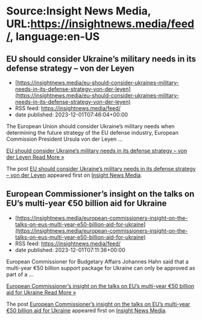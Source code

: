 # Source:Insight News Media, URL:https://insightnews.media/feed/, language:en-US

## EU should consider Ukraine’s military needs in its defense strategy – von der Leyen
 - [https://insightnews.media/eu-should-consider-ukraines-military-needs-in-its-defense-strategy-von-der-leyen](https://insightnews.media/eu-should-consider-ukraines-military-needs-in-its-defense-strategy-von-der-leyen)
 - RSS feed: https://insightnews.media/feed/
 - date published: 2023-12-01T07:46:04+00:00

<p>The European Union should consider Ukraine&#8217;s military needs when determining the future strategy of the EU defense industry, European Commission President Ursula von der Leyen &#8230;</p>
<p class="read-more"> <a class="ast-button" href="https://insightnews.media/eu-should-consider-ukraines-military-needs-in-its-defense-strategy-von-der-leyen/"> <span class="screen-reader-text">EU should consider Ukraine&#8217;s military needs in its defense strategy &#8211; von der Leyen</span> Read More »</a></p>
<p>The post <a href="https://insightnews.media/eu-should-consider-ukraines-military-needs-in-its-defense-strategy-von-der-leyen/">EU should consider Ukraine&#8217;s military needs in its defense strategy &#8211; von der Leyen</a> appeared first on <a href="https://insightnews.media">Insight News Media</a>.</p>

## European Commissioner’s insight on the talks on EU’s multi-year €50 billion aid for Ukraine
 - [https://insightnews.media/european-commissioners-insight-on-the-talks-on-eus-multi-year-e50-billion-aid-for-ukraine](https://insightnews.media/european-commissioners-insight-on-the-talks-on-eus-multi-year-e50-billion-aid-for-ukraine)
 - RSS feed: https://insightnews.media/feed/
 - date published: 2023-12-01T07:11:36+00:00

<p>European Commissioner for Budgetary Affairs Johannes Hahn said that a multi-year €50 billion support package for Ukraine can only be approved as part of a &#8230;</p>
<p class="read-more"> <a class="ast-button" href="https://insightnews.media/european-commissioners-insight-on-the-talks-on-eus-multi-year-e50-billion-aid-for-ukraine/"> <span class="screen-reader-text">European Commissioner&#8217;s insight on the talks on EU&#8217;s multi-year €50 billion aid for Ukraine</span> Read More »</a></p>
<p>The post <a href="https://insightnews.media/european-commissioners-insight-on-the-talks-on-eus-multi-year-e50-billion-aid-for-ukraine/">European Commissioner&#8217;s insight on the talks on EU&#8217;s multi-year €50 billion aid for Ukraine</a> appeared first on <a href="https://insightnews.media">Insight News Media</a>.</p>

